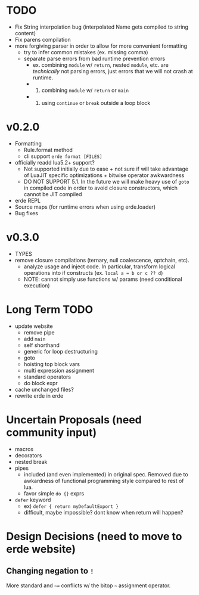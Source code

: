 # TODO

- Fix String interpolation bug (interpolated Name gets compiled to string content)
- Fix parens compilation
- more forgiving parser in order to allow for more convenient formatting
  - try to infer common mistakes (ex. missing comma)
  - separate parse errors from bad runtime prevention errors
    - ex. combining `module` w/ `return`, nested `module`, etc. are _technically_ not parsing errors, just errors that we will not crash at runtime.
    - 1. combining `module` w/ `return` or `main`
    - 1. using `continue` or `break` outside a loop block

# v0.2.0

- Formatting
  - Rule.format method
  - cli support `erde format [FILES]`
- officially readd lua5.2+ support?
  - Not supported initially due to ease + not sure if will take advantage of
    LuaJIT specific optimizations + bitwise operator awkwardness
  - DO NOT SUPPORT 5.1. In the future we will make heavy use of `goto` in compiled 
    code in order to avoid closure constructors, which cannot be JIT compiled
- erde REPL
- Source maps (for runtime errors when using erde.loader)
- Bug fixes

# v0.3.0

- TYPES
- remove closure compilations (ternary, null coalescence, optchain, etc).
  - analyze usage and inject code. In particular, transform logical operations into if constructs (ex. `local a = b or c ?? d`)
  - NOTE: cannot simply use functions w/ params (need conditional execution)

# Long Term TODO

- update website
  - remove pipe
  - add `main`
  - self shorthand
  - generic for loop destructuring
  - goto
  - hoisting top block vars
  - multi expression assignment
  - standard operators
  - do block expr
- cache unchanged files?
- rewrite erde in erde

# Uncertain Proposals (need community input)

- macros
- decorators
- nested break
- pipes
  - included (and even implemented) in original spec. Removed due to awkardness
    of functional programming style compared to rest of lua.
  - favor simple `do {}` exprs
- `defer` keyword
  - ex) `defer { return myDefaultExport }`
  - difficult, maybe impossible? dont know when return will happen?

# Design Decisions (need to move to erde website)

## Changing negation to `!`

More standard and `~=` conflicts w/ the bitop `~` assignment operator.
